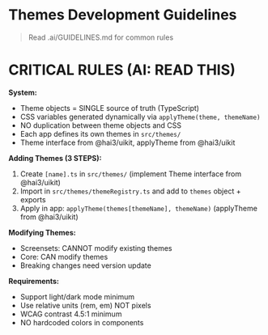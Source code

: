 # Themes Development Guidelines

> Read .ai/GUIDELINES.md for common rules

# CRITICAL RULES (AI: READ THIS)

**System:**
- Theme objects = SINGLE source of truth (TypeScript)
- CSS variables generated dynamically via `applyTheme(theme, themeName)`
- NO duplication between theme objects and CSS
- Each app defines its own themes in `src/themes/`
- Theme interface from @hai3/uikit, applyTheme from @hai3/uikit

**Adding Themes (3 STEPS):**
1. Create `[name].ts` in `src/themes/` (implement Theme interface from @hai3/uikit)
2. Import in `src/themes/themeRegistry.ts` and add to `themes` object + exports
3. Apply in app: `applyTheme(themes[themeName], themeName)` (applyTheme from @hai3/uikit)

**Modifying Themes:**
- Screensets: CANNOT modify existing themes
- Core: CAN modify themes
- Breaking changes need version update

**Requirements:**
- Support light/dark mode minimum
- Use relative units (rem, em) NOT pixels
- WCAG contrast 4.5:1 minimum
- NO hardcoded colors in components
